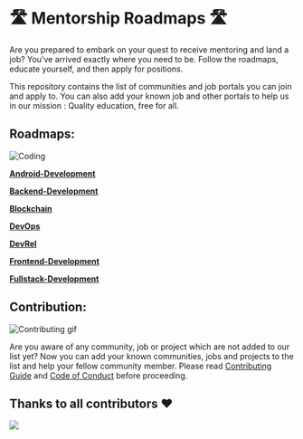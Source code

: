 # 🛣 Mentorship Roadmaps 🛣

Are you prepared to embark on your quest to receive mentoring and land a job? You've arrived exactly where you need to be. Follow the roadmaps, educate yourself, and then apply for positions.

This repository contains the list of communities and job portals you can join and apply to. You can also add your known job and other portals to help us in our mission : Quality education, free for all.

## Roadmaps:

<p align="Left"><img align="center" alt="Coding" src="https://media.giphy.com/media/xUySTOigOUHucl3rfW/giphy.gif"></p>
<p  align="Left"><a href="Android-Development#readme"><b>Android-Development</b></a></p>
<p  align="Left"><a href="Backend-Development#readme"><B>Backend-Development</B></a></p>
<p  align="Left"><a href="Blockchain#readme"><b>Blockchain</b></a></p>
<p  align="Left"><a href="DevOps#readme"><b>DevOps</b></a></p>
<p  align="Left"><a href="DevRel#readme"><b>DevRel</b></a></p>
<p  align="Left"><a href="Frontend-Development#readme"><b>Frontend-Development</b></a></p>
<p  align="Left"><a href="Fullstack-Development#readme"><b>Fullstack-Development</b></a></p>

## Contribution:

![Contributing gif](https://media.giphy.com/media/JykvbWfXtAHSM/giphy.gif)

Are you aware of any community, job or project which are not added to our list yet? Now you can add your known communities, jobs and projects to the list and help your fellow community member. Please read [Contributing Guide](./CONTRIBUTING.md) and [Code of Conduct](./CODE_OF_CONDUCT.md) before proceeding.



## Thanks to all contributors ❤

 <a href = "https://github.com/dscjisu/Roadmaps/graphs/contributors">
   <img src = "https://contrib.rocks/image?repo=dscjisu/Roadmaps"/>
 </a>

